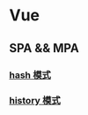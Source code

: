 # Vue

## SPA && MPA


### [hash 模式](../code/vue/hash.ts)

### [history 模式](../code/vue/history.ts)
